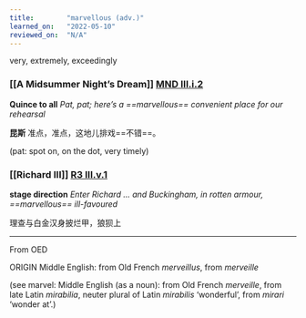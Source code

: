 ```yaml
---
title:        "marvellous (adv.)"
learned_on:   "2022-05-10"
reviewed_on:  "N/A"
---
```


very, extremely, exceedingly

### [[A Midsummer Night’s Dream]] [MND III.i.2](https://www.shakespeareswords.com/Public/Play.aspx?Act=3&Scene=1&WorkId=4#126420) 

**Quince to all** *Pat, pat; here’s a ==marvellous== convenient place for our rehearsal*

**昆斯** 准点，准点，这地儿排戏==不错==。

(pat: spot on, on the dot, very timely)

### [[Richard III]] [R3 III.v.1](https://www.shakespeareswords.com/Public/Play.aspx?Act=3&Scene=5&WorkId=6#134269) 

**stage direction** *Enter Richard ... and Buckingham, in rotten armour, ==marvellous== ill-favoured*

理查与白金汉身披烂甲，狼狈上

-----

From OED

ORIGIN Middle English: from Old French *merveillus*, from *merveille* 

(see marvel: Middle English (as a noun): from Old French *merveille*, from late Latin *mirabilia*, neuter plural of Latin *mirabilis* ‘wonderful’, from *mirari* ‘wonder at’.)
